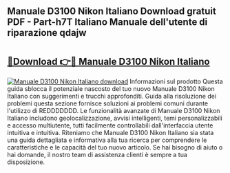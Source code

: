 ## Manuale D3100 Nikon Italiano Download gratuit PDF - Part-h7T Italiano Manuale dell'utente di riparazione qdajw

# <h2><a href="http://dfea8n1.blite.top/?on=Manuale+D3100+Nikon+Italiano">🔗Download 👉🔴 Manuale D3100 Nikon Italiano</a></h2>

[![Manuale D3100 Nikon Italiano download](https://i.imgur.com/lujVjoI.png)](http://dfea8n1.blite.top/?on=Manuale+D3100+Nikon+Italiano)
Informazioni sul prodotto Questa guida sblocca il potenziale nascosto del tuo nuovo Manuale D3100 Nikon Italiano con suggerimenti e trucchi approfonditi. Guida alla risoluzione dei problemi questa sezione fornisce soluzioni ai problemi comuni durante l'utilizzo di REDDDDDDD. Le funzionalità avanzate di Manuale D3100 Nikon Italiano includono geolocalizzazione, avvisi intelligenti, temi personalizzabili e accesso multiutente, tutti facilmente controllabili dall'interfaccia utente intuitiva e intuitiva. Riteniamo che Manuale D3100 Nikon Italiano sia stata una guida dettagliata e informativa alla tua ricerca per comprendere le caratteristiche e le capacità del tuo nuovo articolo. Se hai bisogno di aiuto o hai domande, il nostro team di assistenza clienti è sempre a tua disposizione.
